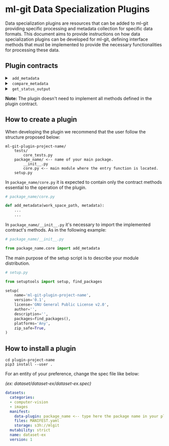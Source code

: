 # ml-git Data Specialization Plugins

Data specialization plugins are resources that can be added to ml-git providing specific processing and metadata collection for specific data formats. This document aims to provide instructions on how data specialization plugins can be developed for ml-git, defining interface methods that must be implemented to provide the necessary functionalities for processing these data.

## Plugin contracts

<details>
<summary><code> add_metadata </code></summary>
</br>

This method is responsible for processing or gathering information about the versioned data and inserting it into the specification file. If the plugin is installed and properly configured, this signature will be triggered before the metadata is committed. 

*Definition:*

```python
def add_metadata(work_space_path, metadata):
    """
    Args:
        work_space_path (str): Absolute path where the files managed by 
        ml-git will be used to generate extra information that can be
        inserted in metadata.
        metadata (dict): Content of spec file that can be changed to add extra data.
    """
```
</details>

<details>
<summary><code> compare_metadata </code></summary>
</br>

This method is responsible for displaying a formatted output containing the comparison of the information that was added by the plugin in the specification file for each version of the entity.
If the plugin is installed and configured correctly, this signature will be triggered during the execution of the ml-git log command.

*Definition:*

```python
def compare_metadata(specs_to_compare):
    """
    Args:
        specs_to_compare (Iterator[dict]): List containing current spec file and predecessors to be compared for each version.
    """
```
</details>


<details>
<summary><code> get_status_output </code></summary>
</br>

Responsible for generating status outputs for files in the user's workspace.
Returns two lists containing the formatted status output for untracked and added files and a summarized output string for the total added.
This signature will be triggered during the execution of the ml-git status command.

*Definition:*

```python
def get_status_output(path, untracked_files, files_to_be_commited, full_option=False):
    """
    Args:
        path (str): The path where the data is in the user workspace.
        files_to_be_commited (list): The list of files to be commited in the user workspace.
        untracked_files (list): The list of untracked files in the user workspace.
        full_option (bool): Option to show the entire files or summarized by path.

    Returns:
        output_untracked_data (list): List of strings formatted with the number of rows for each untracked file.
        output_to_be_commited_data (list): List of strings formatted with the number of rows for each added file to be commited.
        output_total_rows (str): String formatted with the sum of the rows for each file to be commited.

    """
```
</details>

**Note:**
The plugin doesn't need to implement all methods defined in the plugin contract.

## How to create a plugin

When developing the plugin we recommend that the user follow the structure proposed below:
```
ml-git-plugin-project-name/
    tests/
        core_tests.py
    package_name/ <-- name of your main package.
        __init__.py
        core.py <-- main module where the entry function is located.
    setup.py
```

In `package_name/core.py` it is expected to contain only the contract methods essential to the operation of the plugin.

```python
# package_name/core.py

def add_metadata(work_space_path, metadata):
    ...
    ...
```

In `package_name/__init__.py` it's necessary to import the implemented contract's methods. As in the following example:

```python
# package_name/__init__.py

from package_name.core import add_metadata
```

The main purpose of the setup script is to describe your module distribution.

```python
# setup.py

from setuptools import setup, find_packages

setup(
    name='ml-git-plugin-project-name',
    version='0.1',
    license='GNU General Public License v2.0',
    author='',
    description='',
    packages=find_packages(),
    platforms='Any',
    zip_safe=True,
)
```
## How to install a plugin

```
cd plugin-project-name
pip3 install --user .
```

For an entity of your preference, change the spec file like below: 

*(ex: dataset/dataset-ex/dataset-ex.spec)*
```yaml
datasets:
  categories:
  - computer-vision
  - images
  manifest:
    data-plugin: package_name <-- type here the package name in your plugin project.
    files: MANIFEST.yaml
    storage: s3h://mlgit
  mutability: strict
  name: dataset-ex
  version: 1
```